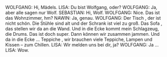 WOLFGANG:
Hi, Mädels.
LISA:
Du bist Wolfgang, oder?
WOLFGANG:
Ja, aber alle sagen nur Wolf.
SEBASTIAN:
Hi, Wolf.
WOLFGANG:
Nice. Das ist das Wohnzimmer, hm?
NAWIN:
Ja, genau.
WOLFGANG:
Der Tisch , der ist nicht schön. Die Stühle sind alt und der Schrank ist viel zu groß. Das Sofa , das stellen wir da an die Wand. Und in die Ecke kommt mein Schlagzeug, die Drums. Das ist doch super. Dann können wir zusammen jammen. Und da in die Ecke … Teppiche , wir brauchen viele Teppiche, Lampen und Kissen – zum Chillen.
LISA:
Wir melden uns bei dir, ja?
WOLFGANG:
Ja ...
LISA:
Wow.
